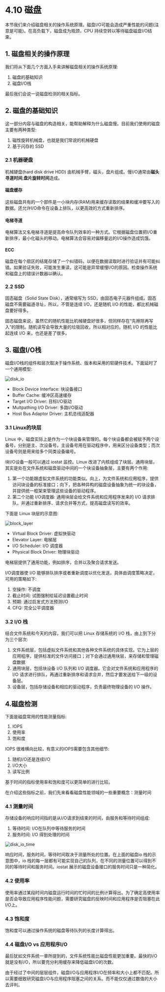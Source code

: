 # 4.10 磁盘


本节我们来介绍磁盘相关的操作系统原理。磁盘I/O可能会造成严重性能的问题(注意是可能)。在高负载下，磁盘成为瓶颈，CPU 持续空转以等待磁盘磁盘I/O结束。
<!-- more -->

## 1. 磁盘相关的操作原理
我们将从下面几个方面入手来讲解磁盘相关的操作系统原理:
1. 磁盘的基础知识
2. 磁盘I/O栈

最后我们会说一说磁盘检测的相关指标。

## 2. 磁盘的基础知识
这一部分内容与磁盘的构造相关，能帮助解释为什么磁盘慢。目前我们使用的磁盘主要有两种类型:
1. 磁性旋转机械盘，也就是我们常说的机械硬盘
2. 基于闪存的 SSD

### 2.1 机器硬盘
机械硬盘(hard disk drive HDD) 由机械手臂，磁头，盘片组成。慢I/O通常由**磁头寻道时间**,**盘片旋转时间**造成。

#### 磁盘缓存
这些磁盘共有的一个部件是一小块内存(RAM)用来缓存读取的结果和缓冲要写入的数据。还允许I/O命令在设备上排队，以更高效的方式重新排序。

#### 电梯寻道
电梯算法又名电梯寻道是提高命令队列效率的一种方式。它根据磁盘位置把I/O重新排序，最小化磁头的移动。电梯算法会容易对偏移量远的I/O操作造成饥饿。

#### ECC
磁盘在每个扇区的结尾存储了一个纠错码，以便在数据读取时进行验证并有可能纠错。如果验证失败，可能发生重读，这可能是异常缓慢I/O的原因。检查操作系统和磁盘上的错误计数器以确认。


### 2.2 SSD
固态磁盘（Solid State Disk），通常缩写为 SSD，由固态电子元器件组成。固态磁盘不需要磁道寻址，所以，不管是连续 I/O，还是随机 I/O 的性能，都比机械磁盘要好得多。

固态磁盘来说，虽然它的随机性能比机械硬盘好很多，但同样存在“先擦除再写入”的限制。随机读写会导致大量的垃圾回收，所以相对应的，随机 I/O 的性能比起连续 I/O 来，也还是差了很多。

## 3. 磁盘I/O栈
磁盘I/O栈的组件和层次取决于操作系统、版本和采用的软硬件技术。下面延时了一个通用模型:

![disk_io](/images/linux_pf/disk_io.png)
- Block Device Interface: 块设备接口
- Buffer Cache: 缓冲区高速缓存
- Target I/O Driver: 目标I/O驱动
- Multpathing I/O Driver: 多路I/O驱动
- Host Bus Adaptor Driver: 主机总线适配器

### 3.1 Linux的块层
Linux 中，磁盘实际上是作为一个块设备来管理的。每个块设备都会被赋予两个设备号，分别是主、次设备号。主设备号用在驱动程序中，用来区分设备类型；而次设备号则是用来给多个同类设备编号。

块I/O设备一般可以通过 iostat 监控。Linux 改进了内核组成了块层。通用块层，其实是处在文件系统和磁盘驱动中间的一个块设备抽象层，主要有两个作用:
1. 第一个功能跟虚拟文件系统的功能类似。向上，为文件系统和应用程序，提供访问块设备的标准接口；向下，把各种异构的磁盘设备抽象为统一的块设备，并提供统一框架来管理这些设备的驱动程序。
2. 第二个功能 I/O调度器: 通用块层会给文件系统和应用程序发来的 I/O 请求排队，并通过重新排序、请求合并等方式，提高磁盘读写的效率。

下面是 Linux 块层的示意图:

![block_layer](/images/linux_pf/block_layer.png)
- Virtual Block Driver: 虚拟快驱动
- Elevator Layer: 电梯层
- I/O Scheduler: I/O 调度器
- Physical Block Driver: 物理块驱动

电梯层提供了通用功能，例如排序，合并以及聚合请求发送。

I/O调度器使 I/O 能够排队排序或者重新调度以优化发送，具体由调度策略决定，可用的策略如下:
1. 空操作: 不调度
2. 截止时间: 试图强制给延迟设置截止时间
3. 预期: 通过启发式方法预测I/O
4. CFQ: 完全公平调度器

### 3.2 I/O 栈
结合文件系统和今天的内容，我们可以把 Linux 存储系统的 I/O 栈，由上到下分为三个层次:
1. 文件系统层，包括虚拟文件系统和其他各种文件系统的具体实现。它为上层的应用程序，提供标准的文件访问接口；对下会通过通用块层，来存储和管理磁盘数据
2. 通用块层，包括块设备 I/O 队列和 I/O 调度器。它会对文件系统和应用程序的 I/O 请求进行排队，再通过重新排序和请求合并，然后才要发送给下一级的设备层。
3. 设备层，包括存储设备和相应的驱动程序，负责最终物理设备的 I/O 操作。

## 4.磁盘检测
下面是磁盘常用的性能测量指标:
1. IOPS
2. 使用率
3. 饱和度

IOPS 很难横向比较，有意义的IOPS需要包含其他细节:
1. 随机I/O还是连续I/O
2. I/O大小
3. 读写比例

基于时间的指标使用率和饱和度可以更简单的进行比较。

在介绍这些指标之前，我们先来看看磁盘性能领域的一些重要概念：测量时间


### 4.1 测量时间
存储设备的响应时间指的是从I/O请求到结束的时间，由服务和等待时间组成:
1. 等待时间: I/O在队列中等待服务的时间
2. 服务时间: I/O 得到处理的时间

![disk_io_time](/images/linux_pf/disk_io_time.png)

响应时间，服务时间，等待时间取决于测量所处的位置。在上面的磁盘io 栈的示意图中，io 栈的每一层都有可能实现自己的队列，在不同的测量位置可以得到不同的等待时间和服务时间。iostat 展示的磁盘设备接口的服务时间只是一种简化。

### 4.2 使用率
使用率通过某段时间内磁盘运行时间的忙时间的比例计算得出。为了确定高使用率是否会导致应用程序性能问题，需要研究磁盘的反映时间和应用程序是否阻塞在此I/O上。

### 4.3 饱和度
饱和度可以通过操作系统的磁盘等待队列的长度计算得出。

### 4.4 磁盘I/O vs 应用程序I/O
最后犹如文件系统一章所提到的，文件系统性能比磁盘性能更加重要。最快的I/O就是没有I/O，所以要充分利用缓存来降低磁盘I/O的次数。

由于经过了中间的层层组件，磁盘I/O与应用程序I/O在频率和大小上都不匹配。所以需要细致研究磁盘I/O与应用程序阻塞之间的关系。而不能仅仅通过数值的大小去评判。

